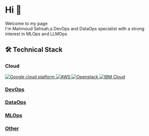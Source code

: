 <h1>Hi 👋 </h1>
<p>Welcome to my page </br>I'm Mahmoud Sehsah,a DevOps and DataOps specialist with a strong interest in MLOps and LLMOps</p>

## 🛠 Technical Stack

### Cloud 
  <p align="left">
    <a href=https://cloud.google.com/?hl=en" target="_blank"> <img src="https://www.vectorlogo.zone/logos/google_cloud/google_cloud-icon.svg" alt="Google cloud platform" </a>
    <a href=" target="_blank"> <img src="https://www.vectorlogo.zone/logos/amazon_aws/amazon_aws-ar21.svg" alt="AWS"</a>
    <a href=" target="_blank"> <img src="https://www.vectorlogo.zone/logos/openstack/openstack-ar21.svg" alt="Openstack" </a>  
    <a href=" target="_blank"> <img src="https://www.vectorlogo.zone/logos/ibm_cloud/ibm_cloud-ar21.svg" alt="IBM Cloud" </a>  
  </p>
  
### DevOps

### DataOps

### MLOps

### Other





